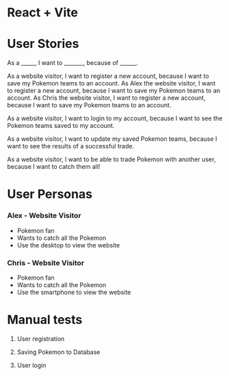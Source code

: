 # React + Vite

# User Stories

As a _____, I want to _______, because of ______.

As a website visitor, I want to register a new account, because I want to save my Pokemon teams to an account. 
As Alex the website visitor, I want to register a new account, because I want to save my Pokemon teams to an account. 
As Chris the website visitor, I want to register a new account, because I want to save my Pokemon teams to an account. 

As a website visitor, I want to login to my account, because I want to see the Pokemon teams saved to my account. 

As a website visitor, I want to update my saved Pokemon teams, because I want to see the results of a successful trade.

As a website visitor, I want to be able to trade Pokemon with another user, because I want to catch them all! 

# User Personas

### Alex - Website Visitor

- Pokemon fan 
- Wants to catch all the Pokemon 
- Use the desktop to view the website

### Chris - Website Visitor

- Pokemon fan 
- Wants to catch all the Pokemon 
- Use the smartphone to view the website





# Manual tests

1. User registration 

2. Saving Pokemon to Database

3. User login 

